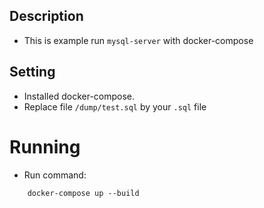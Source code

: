 ## Description
- This is example run `mysql-server` with docker-compose

## Setting
- Installed docker-compose.
- Replace file `/dump/test.sql` by your `.sql` file

# Running
- Run command:
```
	docker-compose up --build
```


